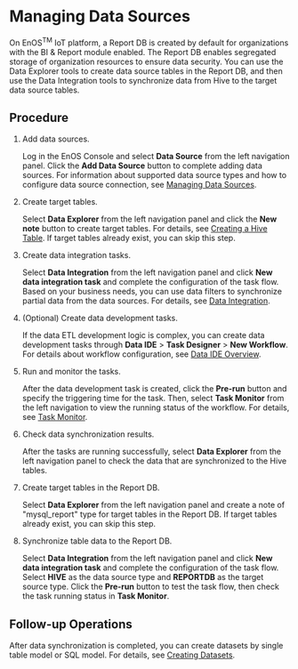 # Managing Data Sources

On EnOS<sup>TM</sup> IoT platform, a Report DB is created by default for organizations with the BI & Report module enabled. The Report DB enables segregated storage of organization resources to ensure data security. You can use the Data Explorer tools to create data source tables in the Report DB, and then use the Data Integration tools to synchronize data from Hive to the target data source tables.

## Procedure

1. Add data sources.

   Log in the EnOS Console and select **Data Source** from the left navigation panel. Click the **Add Data Source** button to complete adding data sources. For information about supported data source types and how to configure data source connection, see [Managing Data Sources](managing_datasource).

2. Create target tables.

   Select **Data Explorer** from the left navigation panel and click the **New note** button to create target tables. For details, see [Creating a Hive Table](https://docs.envisioniot.com/docs/data-explorer/en/latest/creating_hivetable.html). If target tables already exist, you can skip this step.

3. Create data integration tasks.

   Select **Data Integration** from the left navigation panel and click **New data integration task** and complete the configuration of the task flow. Based on your business needs, you can use data filters to synchronize partial data from the data sources. For details, see [Data Integration](https://docs.envisioniot.com/docs/offline-data/en/latest/data_integration/index.html).

4. (Optional) Create data development tasks.

   If the data ETL development logic is complex, you can create data development tasks through **Data IDE** > **Task Designer** > **New Workflow**. For details about workflow configuration, see [Data IDE Overview](https://docs.envisioniot.com/docs/offline-data/en/latest/data_ide/dataide_overview.html).

5. Run and monitor the tasks.

   After the data development task is created, click the **Pre-run** button and specify the triggering time for the task. Then, select **Task Monitor** from the left navigation to view the running status of the workflow. For details, see [Task Monitor](https://docs.envisioniot.com/docs/offline-data/en/latest/task_monitor/index.html).

6. Check data synchronization results.

   After the tasks are running successfully, select **Data Explorer** from the left navigation panel to check the data that are synchronized to the Hive tables.

7. Create target tables in the Report DB.

   Select **Data Explorer** from the left navigation panel and create a note of "mysql_report" type for target tables in the Report DB. If target tables already exist, you can skip this step.

8. Synchronize table data to the Report DB.

   Select **Data Integration** from the left navigation panel and click **New data integration task** and complete the configuration of the task flow. Select **HIVE** as the data source type and **REPORTDB** as the target source type. Click the **Pre-run** button to test the task flow, then check the task running status in **Task Monitor**.

## Follow-up Operations

After data synchronization is completed, you can create datasets by single table model or SQL model. For details, see [Creating Datasets](creating_dataset).
